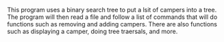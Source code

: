 This program uses a binary search tree to put a lsit of campers into a tree. The program will then read a file and follow a list of commands that will do functions such as removing and adding campers. There are also functions such as displaying a camper, doing tree traersals, and more.
